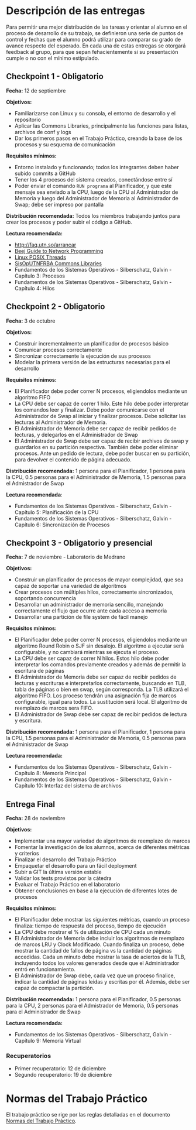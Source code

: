 # Descripción de las entregas

Para permitir una mejor distribución de las tareas y orientar al alumno en el proceso de desarrollo de su trabajo, se definieron una serie de puntos de control y fechas que el alumno podrá utilizar para comparar su grado de avance respecto del esperado. En cada una de estas entregas se otorgará feedback al grupo, para que sepan fehacientemente si su presentación cumple o no con el mínimo estipulado.

## Checkpoint 1 - Obligatorio

**Fecha:** 12 de septiembre

**Objetivos:**
- Familiarizarse con Linux y su consola, el entorno de desarrollo y el repositorio
- Aplicar las Commons Libraries, principalmente las funciones para listas, archivos de conf y logs
- Dar los primeros pasos en el Trabajo Práctico, creando la base de los procesos y su esquema de comunicación

**Requisitos mínimos:**
- Entorno instalado y funcionando; todos los integrantes deben haber subido commits a GitHub
- Tener los 4 procesos del sistema creados, conectándose entre sí
- Poder enviar el comando `RUN programa` al Planificador, y que este mensaje sea enviado a la CPU, luego de la CPU al Administrador de Memoria y luego del Administrador de Memoria al Administrador de Swap; debe ser impreso por pantalla

**Distribución recomendada:** Todos los miembros trabajando juntos para crear los procesos y poder subir el código a GitHub.

**Lectura recomendada:**
- http://faq.utn.so/arrancar
- [Beej Guide to Network Programming](http://beej.us/guide/bgnet/output/html/multipage/index.html)
- [Linux POSIX Threads](http://www.yolinux.com/TUTORIALS/LinuxTutorialPosixThreads.html)
- [SisOpUTNFRBA Commons Libraries](https://github.com/sisoputnfrba/so-commons-library)
- Fundamentos de los Sistemas Operativos - Silberschatz, Galvin - Capítulo 3: Procesos
- Fundamentos de los Sistemas Operativos - Silberschatz, Galvin - Capítulo 4: Hilos

## Checkpoint 2 - Obligatorio

**Fecha:** 3 de octubre

**Objetivos:**
- Construir incrementalmente un planificador de procesos básico
- Comunicar procesos correctamente
- Sincronizar correctamente la ejecución de sus procesos
- Modelar la primera versión de las estructuras necesarias para el desarrollo

**Requisitos mínimos:**
- El Planificador debe poder correr N procesos, eligiendolos mediante un algoritmo FIFO
- La CPU debe ser capaz de correr 1 hilo. Este hilo debe poder interpretar los comandos leer y finalizar. Debe poder comunicarse con el Administrador de Swap al iniciar y finalizar procesos. Debe solicitar las lecturas al Administrador de Memoria.
- El Administrador de Memoria debe ser capaz de recibir pedidos de lecturas, y delegarlos en el Administrador de Swap
- El Administrador de Swap debe ser capaz de recibir archivos de swap y guardarlos en su partición respectiva. También debe poder eliminar procesos. Ante un pedido de lectura, debe poder buscar en su partición, para devolver el contenido de página adecuado.

**Distribución recomendada:** 
1 persona para el Planificador, 1 persona para la CPU, 0.5 personas para el Administrador de Memoria, 1.5 personas para el Admistrador de Swap

**Lectura recomendada**:
- Fundamentos de los Sistemas Operativos - Silberschatz, Galvin - Capítulo 5: Planificación de la CPU
- Fundamentos de los Sistemas Operativos - Silberschatz, Galvin - Capítulo 6: Sincronización de Procesos


## Checkpoint 3 - Obligatorio y presencial

**Fecha:** 7 de noviembre - Laboratorio de Medrano

**Objetivos:**
- Construir un planificador de procesos de mayor complejidad, que sea capaz de soportar una variedad de algoritmos
- Crear procesos con múltiples hilos, correctamente sincronizados, soportando concurrencia
- Desarrollar un administrador de memoria sencillo, manejando correctamente el flujo que ocurre ante cada acceso a memoria
- Desarrollar una partición de file system de fácil manejo

**Requisitos mínimos:**
- El Planificador debe poder correr N procesos, eligiendolos mediante un algoritmo Round Robin o SJF sin desalojo. El algoritmo a ejecutar será configurable, y no cambiará mientras se ejecuta el proceso.
- La CPU debe ser capaz de correr N hilos. Estos hilo debe poder interpretar los comandos previamente creados y además de permitir la escritura de páginas
- El Administrador de Memoria debe ser capaz de recibir pedidos de lecturas y escrituras e interpretarlos correctamente, buscando en TLB, tabla de páginas o bien en swap, según corresponda. La TLB utilizará el algoritmo FIFO. Los proceso tendrán una asignación fija de marcos configurable, igual para todos. La sustitución será local. El algoritmo de reemplazo de marcos sera FIFO.
- El Administrador de Swap debe ser capaz de recibir pedidos de lectura y escritura.

**Distribución recomendada:**
1 persona para el Planificador, 1 persona para la CPU, 1.5 personas para el Administrador de Memoria, 0.5 personas para el Administrador de Swap

**Lectura recomendada:**
- Fundamentos de los Sistemas Operativos - Silberschatz, Galvin - Capítulo 8: Memoria Principal
- Fundamentos de los Sistemas Operativos - Silberschatz, Galvin - Capítulo 10: Interfaz del sistema de archivos

## Entrega Final

**Fecha:** 28 de noviembre

**Objetivos:**
- Implementar una mayor variedad de algoritmos de reemplazo de marcos
- Fomentar la investigación de los alumnos, acerca de diferentes métricas y criterios
- Finalizar el desarrollo del Trabajo Práctico
- Empaquetar el desarrollo para un fácil deployment
- Subir a GIT la última versión estable
- Validar los tests provistos por la cátedra
- Evaluar el Trabajo Práctico en el laboratorio
- Obtener conclusiones en base a la ejecución de diferentes lotes de procesos

**Requisitos mínimos:**
- El Planificador debe mostrar las siguientes métricas, cuando un proceso finaliza: tiempo de respuesta del proceso, tiempo de ejecución
- La CPU debe mostrar el % de utilización de CPU cada un minuto
- El Administrador de Memoria debe incluir los algoritmos de reemplazo de marcos LRU y Clock Modificado. Cuando finaliza un proceso, debe mostrar la cantidad de fallos de página vs la cantidad de páginas accedidas. Cada un minuto debe mostrar la tasa de aciertos de la TLB, incluyendo todos los valores generados desde que el Administrador entró en funcionamiento.
- El Administrador de Swap debe, cada vez que un proceso finalice, indicar la cantidad de páginas leídas y escritas por él. Además, debe ser capaz de compactar la partición.

**Distribución recomendada:**
1 persona para el Planificador, 0.5 personas para la CPU, 2 personas para el Admistrador de Memoria, 0.5 personas para el Administrador de Swap

**Lectura recomendada:**
- Fundamentos de los Sistemas Operativos - Silberschatz, Galvin - Capítulo 9: Memoria Virtual

### Recuperatorios
- Primer recuperatorio: 12 de diciembre
- Segundo recuperatorio: 19 de diciembre

# Normas del Trabajo Práctico
El trabajo práctico se rige por las reglas detalladas en el documento [Normas del Trabajo Práctico](http://faq.utn.so/ntp).